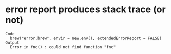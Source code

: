 # error report produces stack trace (or not)

    Code
      brew("error.brew", envir = new.env(), extendedErrorReport = FALSE)
    Output
      Error in fnc() : could not find function "fnc"

